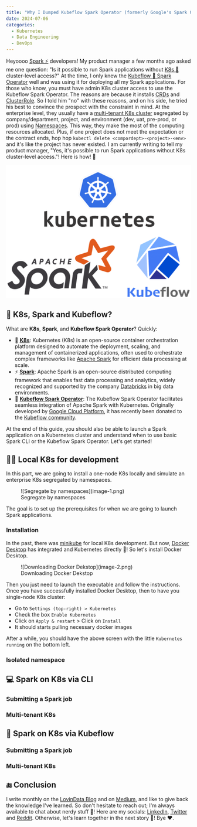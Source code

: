 ```yaml
---
title: "Why I Dumped Kubeflow Spark Operator (formerly Google's Spark Operator)!"
date: 2024-07-06
categories:
  - Kubernetes
  - Data Engineering
  - DevOps
---
```


Heyoooo [Spark ⚡](https://spark.apache.org/) developers! My product manager a few months ago asked me one question: "Is it possible to run Spark applications without [K8s 🐳](https://kubernetes.io/) cluster-level access?" At the time, I only knew the [Kubeflow 🔧 Spark Operator](https://github.com/kubeflow/spark-operator) well and was using it for deploying all my Spark applications. For those who know, you must have admin K8s cluster access to use the Kubeflow Spark Operator. The reasons are because it installs [CRDs](https://kubernetes.io/docs/concepts/extend-kubernetes/api-extension/custom-resources/#customresourcedefinitions) and [ClusterRole](https://kubernetes.io/docs/reference/access-authn-authz/rbac/#role-and-clusterrole). So I told him "no" with these reasons, and on his side, he tried his best to convince the prospect with the constraint in mind. At the enterprise level, they usually have a [multi-tenant K8s cluster](https://kubernetes.io/docs/concepts/security/multi-tenancy/) segregated by company/department, project, and environment (dev, uat, pre-prod, or prod) using [Namespaces](https://kubernetes.io/docs/concepts/security/multi-tenancy/#namespaces). This way, they make the most of the computing resources allocated. Plus, if one project does not meet the expectation or the contract ends, hop hop `kubectl delete <compordept>-<project>-<env>` and it's like the project has never existed. I am currently writing to tell my product manager, "Yes, it's possible to run Spark applications without K8s cluster-level access."! Here is how! 🚀

<!-- more -->

![Spark on K8s](image.png)

## 🤔 K8s, Spark and Kubeflow?

What are **K8s**, **Spark**, and **Kubeflow Spark Operator**? Quickly:

- 🐳 [**K8s**](https://kubernetes.io/): Kubernetes (K8s) is an open-source container orchestration platform designed to automate the deployment, scaling, and management of containerized applications, often used to orchestrate complex frameworks like [Apache Spark](https://spark.apache.org/) for efficient data processing at scale.
- ⚡ [**Spark**](https://spark.apache.org/): Apache Spark is an open-source distributed computing framework that enables fast data processing and analytics, widely recognized and supported by the company [Databricks](https://www.databricks.com/) in big data environments.
- 🔧 [**Kubeflow Spark Operator**](https://github.com/kubeflow/spark-operator): The Kubeflow Spark Operator facilitates seamless integration of Apache Spark with Kubernetes. Originally developed by [Google Cloud Platform](https://cloud.google.com/?hl=en), it has recently been donated to the [Kubeflow community](https://www.kubeflow.org/).

At the end of this guide, you should also be able to launch a Spark application on a Kubernetes cluster and understand when to use basic Spark CLI or the Kubeflow Spark Operator. Let's get started!

## 👨‍💻 Local K8s for development

In this part, we are going to install a one-node K8s locally and simulate an enterprise K8s segregated by namespaces.

<figure markdown="span">
  ![Segregate by namespaces](image-1.png)
  <figcaption>Segregate by namespaces</figcaption>
</figure>

The goal is to set up the prerequisites for when we are going to launch Spark applications.

### Installation

In the past, there was [minikube](https://minikube.sigs.k8s.io/docs/) for local K8s development. But now, [Docker Desktop](https://www.docker.com/products/docker-desktop/) has integrated and Kubernetes directly 🤩! So let's install Docker Desktop.

<figure markdown="span">
  ![Downloading Docker Dekstop](image-2.png)
  <figcaption>Downloading Docker Dekstop</figcaption>
</figure>

Then you just need to launch the executable and follow the instructions. Once you have successfully installed Docker Desktop, then to have you single-node K8s cluster:

- Go to `Settings (top-right) > Kubernetes`
- Check the box `Enable Kubernetes`
- Click on `Apply & restart` > Click on `Install`
- It should starts pulling necessary docker images

After a while, you should have the above screen with the little `Kubernetes running` on the bottom left.

### Isolated namespace

## 💻 Spark on K8s via CLI

### Submitting a Spark job

### Multi-tenant K8s

## 🔧 Spark on K8s via Kubeflow

### Submitting a Spark job

### Multi-tenant K8s

## 🔚 Conclusion

I write monthly on the [LovinData Blog](https://lovindata.github.io/blog/) and on [Medium](https://medium.com/@jamesjg), and like to give back the knowledge I've learned. So don't hesitate to reach out; I'm always available to chat about nerdy stuff 🤗! Here are my socials: [LinkedIn](https://www.linkedin.com/in/james-jiang-87306b155/), [Twitter](https://twitter.com/jamesjg_) and [Reddit](https://www.reddit.com/user/lovindata/). Otherwise, let's learn together in the next story 🫡! Bye ❤️.

